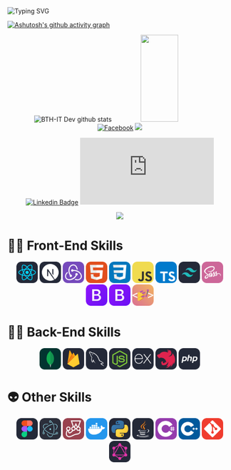 <!--Title @BTH-IT-->
![Typing SVG](https://readme-typing-svg.herokuapp.com/?color=00b3ff&size=35&center=true&vCenter=true&width=1000&lines=👋HELLO+EVERYONE👋;My+name's+Bien+Thanh+Hung;I'm+21+years+old;Welcome+to+my+Github!) 


<!--Graph-->
[![Ashutosh's github activity graph](https://github-readme-activity-graph.vercel.app/graph?username=BTH-IT&bg_color=0d1117&color=ffffff&line=00b3ff&point=f9fafa&area=true&hide_border=true)](https://github.com/ashutosh00710/github-readme-activity-graph)

<!--Skill And More Information--> 
<div align="center">  
  <img width="49%" height="195px" src="https://github-readme-stats.vercel.app/api?username=BTH-IT&show_icons=true&count_private=true&hide_border=true&title_color=00b3ff&icon_color=00b4ff&text_color=c9d1d9&bg_color=0d1117" alt="BTH-IT Dev github stats" /> 
  <img width="41%" height="195px" src="https://github-readme-stats.vercel.app/api/top-langs/?username=BTH-IT&layout=compact&hide_border=true&title_color=00b3ff&text_color=00b4ff&bg_color=0d1117" />
</div> 

<!--Social Media-->
<div align="center">
<a href="https://facebook.com/BTH312003" target="_blank"><img alt="Facebook" src="https://img.shields.io/badge/facebook-%231DA1F2.svg?&style=for-the-badge&logo=facebook&logoColor=white"/></a>
<a href="https://www.instagram.com/bienthanhhung/" target="_blank"><img src="https://img.shields.io/badge/-Instagram-%23E4405F?style=for-the-badge&logo=instagram&logoColor=white"</a> 

[![Linkedin Badge](https://img.shields.io/badge/linkedin-%230077B5.svg?&style=for-the-badge&logo=linkedin&logoColor=white)](https://www.linkedin.com/in/bien-thanh-hung/)
[![Mail Badge](https://img.shields.io/badge/email-c14438?style=for-the-badge&logo=Gmail&logoColor=white&link=mailto:👽@gmail.com)](mailto:bthung.dev@gmail.com)
</div>
  
 <!--Total Contributions--> 
<p align="center">
<img  src="https://github-readme-streak-stats.herokuapp.com?user=BTH-IT&theme=tokyonight_duo&hide_border=true"
</p>


# 👨‍💻 Front-End Skills
   <!--Front End-->
<p align="center">
<img src="https://github.com/tandpfun/skill-icons/blob/main/icons/React-Dark.svg" width="48" title="ReactJs"> 
<img src="https://github.com/tandpfun/skill-icons/blob/main/icons/NextJS-Dark.svg" width="48" title="NextJs">  
<img src="https://github.com/tandpfun/skill-icons/blob/main/icons/Redux.svg" width="48" title="Redux">
<img src="https://github.com/tandpfun/skill-icons/blob/main/icons/HTML.svg" width="48" title="HTML"> 
<img src="https://github.com/tandpfun/skill-icons/blob/main/icons/CSS.svg" width="48" title="CSS">   
<img src="https://github.com/tandpfun/skill-icons/blob/main/icons/JavaScript.svg" width="48"  title="Javascript">  
<img src="https://github.com/tandpfun/skill-icons/blob/main/icons/TypeScript.svg" width="48" title="TypeScript"> 
<img src="https://github.com/tandpfun/skill-icons/blob/main/icons/TailwindCSS-Dark.svg" width="48" title="TailWindCss">
<img src="https://github.com/tandpfun/skill-icons/blob/main/icons/Sass.svg" width="48" title="Sass"> 
<img src="https://github.com/tandpfun/skill-icons/blob/main/icons/Bootstrap.svg" width="48" title="Bootstrap"> 
<img src="https://github.com/tandpfun/skill-icons/blob/main/icons/Bootstrap.svg" width="48">  
<img src="https://github.com/tandpfun/skill-icons/blob/main/icons/StyledComponents.svg" width="48" title="StyledComponents">  
<p/>

# 👨‍💻 Back-End Skills
<p align="center">
<img src="https://github.com/tandpfun/skill-icons/blob/main/icons/MongoDB.svg" width="48" title="MongoDB">  
<img src="https://github.com/tandpfun/skill-icons/blob/main/icons/Firebase-Dark.svg" width="48" title="Firebase">
<img src="https://github.com/tandpfun/skill-icons/blob/main/icons/MySQL-Dark.svg" width="48" title="MySQL">
<img src="https://github.com/tandpfun/skill-icons/blob/main/icons/NodeJS-Dark.svg" width="48" title="NodeJs">   
<img src="https://github.com/tandpfun/skill-icons/blob/main/icons/ExpressJS-Dark.svg" width="48" title="ExpressJs">   
<img src="https://github.com/tandpfun/skill-icons/blob/main/icons/NestJS-Dark.svg" width="48" title="NestJs">
<img src="https://github.com/tandpfun/skill-icons/blob/main/icons/PHP-Dark.svg" width="48" title="PHP">
</p>

# 👽 Other Skills
<p align="center">
<img src="https://github.com/tandpfun/skill-icons/blob/main/icons/Figma-Dark.svg" width="48" title="Figma">
<img src="https://github.com/tandpfun/skill-icons/blob/main/icons/Electron.svg" width="48" title="Electron">
<img src="https://github.com/tandpfun/skill-icons/blob/main/icons/Jest.svg" width="48" title="Jest">
<img src="https://github.com/tandpfun/skill-icons/blob/main/icons/Docker.svg" width="48" title="Docker">
<img src="https://github.com/tandpfun/skill-icons/blob/main/icons/Python-Dark.svg" width="48" title="Python">
<img src="https://github.com/tandpfun/skill-icons/blob/main/icons/Java-Dark.svg" width="48" title="Java">
<img src="https://github.com/tandpfun/skill-icons/blob/main/icons/CS.svg" width="48" title="C#">
<img src="https://github.com/tandpfun/skill-icons/blob/main/icons/CPP.svg" width="48" title="C/C++">
<img src="https://github.com/tandpfun/skill-icons/blob/main/icons/Git.svg" width="48" title="Git">
<img src="https://github.com/tandpfun/skill-icons/blob/main/icons/GraphQL-Dark.svg" width="48" title="GraphQL">

</p>
